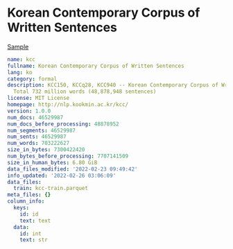 # Korean Contemporary Corpus of Written Sentences
 
[Sample](../sample/kcc.txt)
 
<!-- MARKDOWN-AUTO-DOCS:START (CODE:src=../../../ekorpkit/resources/corpora/kcc.yaml) -->
<!-- The below code snippet is automatically added from ../../../ekorpkit/resources/corpora/kcc.yaml -->
```yaml
name: kcc
fullname: Korean Contemporary Corpus of Written Sentences
lang: ko
category: formal
description: KCC150, KCCq28, KCC940 -- Korean Contemporary Corpus of Written Sentences
  Total 732 million words (48,878,948 sentences)
license: MIT License
homepage: http://nlp.kookmin.ac.kr/kcc/
version: 1.0.0
num_docs: 46529987
num_docs_before_processing: 48878952
num_segments: 46529987
num_sents: 46529987
num_words: 703222627
size_in_bytes: 7300422420
num_bytes_before_processing: 7707141509
size_in_human_bytes: 6.80 GiB
data_files_modified: '2022-02-23 09:49:42'
info_updated: '2022-02-26 03:06:09'
data_files:
  train: kcc-train.parquet
meta_files: {}
column_info:
  keys:
    id: id
    text: text
  data:
    id: int
    text: str
```
<!-- MARKDOWN-AUTO-DOCS:END -->
